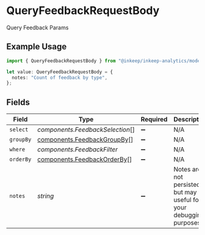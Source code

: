 # QueryFeedbackRequestBody

Query Feedback Params

## Example Usage

```typescript
import { QueryFeedbackRequestBody } from "@inkeep/inkeep-analytics/models/components";

let value: QueryFeedbackRequestBody = {
  notes: "Count of feedback by type",
};
```

## Fields

| Field                                                                      | Type                                                                       | Required                                                                   | Description                                                                | Example                                                                    |
| -------------------------------------------------------------------------- | -------------------------------------------------------------------------- | -------------------------------------------------------------------------- | -------------------------------------------------------------------------- | -------------------------------------------------------------------------- |
| `select`                                                                   | *components.FeedbackSelection*[]                                           | :heavy_minus_sign:                                                         | N/A                                                                        |                                                                            |
| `groupBy`                                                                  | [components.FeedbackGroupBy](../../models/components/feedbackgroupby.md)[] | :heavy_minus_sign:                                                         | N/A                                                                        |                                                                            |
| `where`                                                                    | *components.FeedbackFilter*                                                | :heavy_minus_sign:                                                         | N/A                                                                        |                                                                            |
| `orderBy`                                                                  | [components.FeedbackOrderBy](../../models/components/feedbackorderby.md)[] | :heavy_minus_sign:                                                         | N/A                                                                        |                                                                            |
| `notes`                                                                    | *string*                                                                   | :heavy_minus_sign:                                                         | Notes are not persisted, but may be useful for your debugging purposes     | Count of feedback by type                                                  |